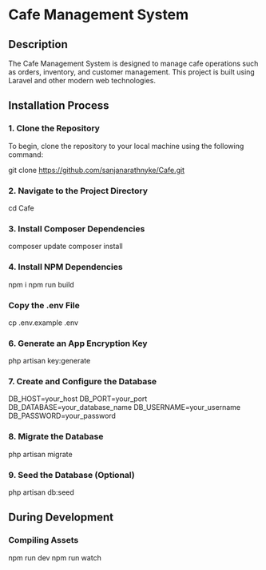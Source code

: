 # Cafe Management System

## Description
The Cafe Management System is designed to manage cafe operations such as orders, inventory, and customer management. This project is built using Laravel and other modern web technologies.

## Installation Process

### 1. Clone the Repository
To begin, clone the repository to your local machine using the following command:

git clone https://github.com/sanjanarathnyke/Cafe.git

### 2. Navigate to the Project Directory
cd Cafe

### 3. Install Composer Dependencies
composer update
composer install

### 4. Install NPM Dependencies
npm i
npm run build

### Copy the .env File
cp .env.example .env

### 6. Generate an App Encryption Key
php artisan key:generate

### 7. Create and Configure the Database
DB_HOST=your_host
DB_PORT=your_port
DB_DATABASE=your_database_name
DB_USERNAME=your_username
DB_PASSWORD=your_password

### 8. Migrate the Database
php artisan migrate

### 9. Seed the Database (Optional)
php artisan db:seed

## During Development

### Compiling Assets
npm run dev
npm run watch


